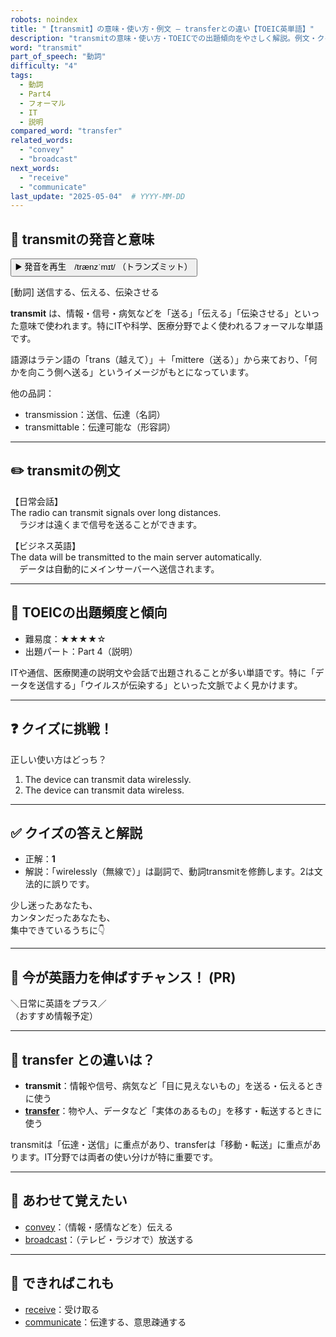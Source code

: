 ```yaml
---
robots: noindex
title: "【transmit】の意味・使い方・例文 ― transferとの違い【TOEIC英単語】"
description: "transmitの意味・使い方・TOEICでの出題傾向をやさしく解説。例文・クイズ付きでtransferとの違いもわかりやすく学べます。"
word: "transmit"
part_of_speech: "動詞"
difficulty: "4"
tags:
  - 動詞
  - Part4
  - フォーマル
  - IT
  - 説明
compared_word: "transfer"
related_words:
  - "convey"
  - "broadcast"
next_words:
  - "receive"
  - "communicate"
last_update: "2025-05-04"  # YYYY-MM-DD
---
```


## 🔰 transmitの発音と意味

<button class="play-audio" onclick="playTTS('transmit')">
  <span class="play-audio-main">
    ▶️ 発音を再生　/trænzˈmɪt/
  </span>
  <span class="play-audio-sub">
    （トランズミット）
  </span>
</button>

[動詞] 送信する、伝える、伝染させる

**transmit** は、情報・信号・病気などを「送る」「伝える」「伝染させる」といった意味で使われます。特にITや科学、医療分野でよく使われるフォーマルな単語です。

語源はラテン語の「trans（越えて）」＋「mittere（送る）」から来ており、「何かを向こう側へ送る」というイメージがもとになっています。

他の品詞：  
- transmission：送信、伝達（名詞）
- transmittable：伝達可能な（形容詞）

---

## ✏️ transmitの例文

【日常会話】  
The radio can transmit signals over long distances.  
　ラジオは遠くまで信号を送ることができます。

【ビジネス英語】  
The data will be transmitted to the main server automatically.  
　データは自動的にメインサーバーへ送信されます。

---

## 🎯 TOEICの出題頻度と傾向

- 難易度：★★★★☆
- 出題パート：Part 4（説明）

ITや通信、医療関連の説明文や会話で出題されることが多い単語です。特に「データを送信する」「ウイルスが伝染する」といった文脈でよく見かけます。

---

## ❓ クイズに挑戦！

正しい使い方はどっち？

1. The device can transmit data wirelessly.  
2. The device can transmit data wireless.

---

## ✅ クイズの答えと解説

- 正解：**1**
- 解説：「wirelessly（無線で）」は副詞で、動詞transmitを修飾します。2は文法的に誤りです。

少し迷ったあなたも、  
カンタンだったあなたも、  
集中できているうちに👇️

---

## 🚀 今が英語力を伸ばすチャンス！ (PR)

<div class="info-center">
＼日常に英語をプラス／<br>  
（おすすめ情報予定）
</div>

---

## 🤔  transfer との違いは？

- **transmit**：情報や信号、病気など「目に見えないもの」を送る・伝えるときに使う
- **[transfer](/transfer)**：物や人、データなど「実体のあるもの」を移す・転送するときに使う

transmitは「伝達・送信」に重点があり、transferは「移動・転送」に重点があります。IT分野では両者の使い分けが特に重要です。

---

## 🧩 あわせて覚えたい

- [convey](/convey)：（情報・感情などを）伝える
- [broadcast](/broadcast)：（テレビ・ラジオで）放送する

---

## 📖 できればこれも

- [receive](/receive)：受け取る
- [communicate](/communicate)：伝達する、意思疎通する

<!-- cvid: aid38_bid23 -->
